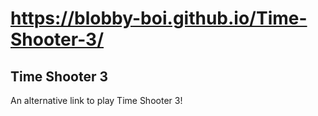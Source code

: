 # https://blobby-boi.github.io/Time-Shooter-3/
## Time Shooter 3
An alternative link to play Time Shooter 3!
